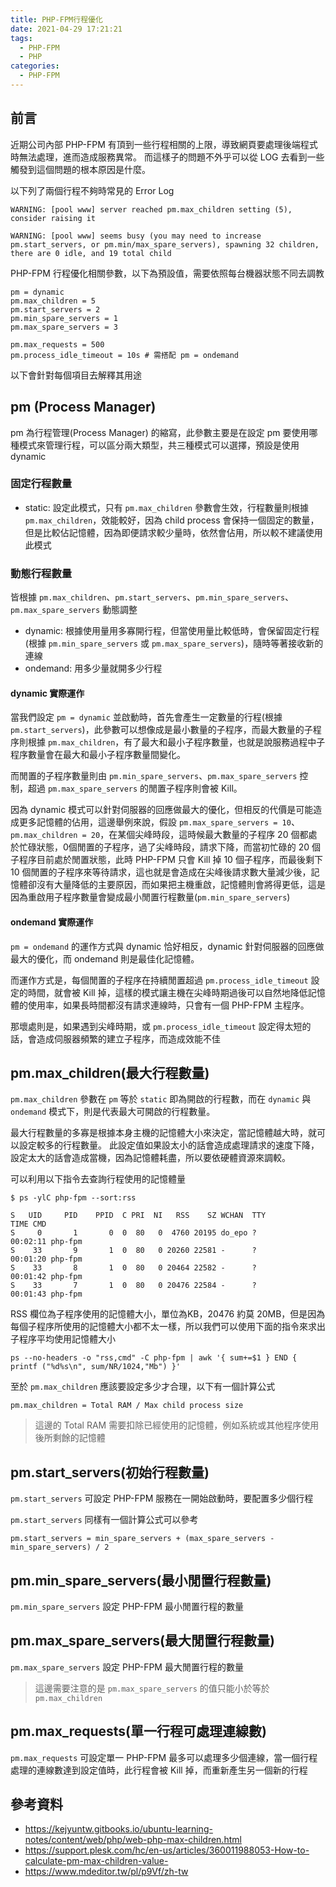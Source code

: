 ```yaml
---
title: PHP-FPM行程優化
date: 2021-04-29 17:21:21
tags:
  - PHP-FPM
  - PHP
categories:
  - PHP-FPM
---
```


## 前言

近期公司內部 PHP-FPM 有頂到一些行程相關的上限，導致網頁要處理後端程式時無法處理，進而造成服務異常。 而這樣子的問題不外乎可以從 LOG 去看到一些觸發到這個問題的根本原因是什麼。

以下列了兩個行程不夠時常見的 Error Log

```
WARNING: [pool www] server reached pm.max_children setting (5), consider raising it
```

```
WARNING: [pool www] seems busy (you may need to increase pm.start_servers, or pm.min/max_spare_servers), spawning 32 children, there are 0 idle, and 19 total child
```

<!--more-->

PHP-FPM 行程優化相關參數，以下為預設值，需要依照每台機器狀態不同去調教

```
pm = dynamic
pm.max_children = 5
pm.start_servers = 2
pm.min_spare_servers = 1
pm.max_spare_servers = 3

pm.max_requests = 500
pm.process_idle_timeout = 10s # 需搭配 pm = ondemand
```

以下會針對每個項目去解釋其用途

## pm (Process Manager)

pm 為行程管理(Process Manager) 的縮寫，此參數主要是在設定 pm 要使用哪種模式來管理行程，可以區分兩大類型，共三種模式可以選擇，預設是使用 dynamic

### 固定行程數量
- static: 設定此模式，只有 `pm.max_children` 參數會生效，行程數量則根據 `pm.max_children`，效能較好，因為 child process 會保持一個固定的數量，但是比較佔記憶體，因為即便請求較少量時，依然會佔用，所以較不建議使用此模式

### 動態行程數量

皆根據 `pm.max_children`、`pm.start_servers`、`pm.min_spare_servers`、`pm.max_spare_servers` 動態調整

- dynamic: 根據使用量用多寡開行程，但當使用量比較低時，會保留固定行程(根據 `pm.min_spare_servers` 或 `pm.max_spare_servers`)，隨時等著接收新的連線
- ondemand: 用多少量就開多少行程

#### dynamic 實際運作

當我們設定 `pm = dynamic` 並啟動時，首先會產生一定數量的行程(根據 `pm.start_servers`)，此參數可以想像成是最小數量的子程序，而最大數量的子程序則根據 `pm.max_children`，有了最大和最小子程序數量，也就是說服務過程中子程序數量會在最大和最小子程序數量間變化。

而閒置的子程序數量則由 `pm.min_spare_servers`、`pm.max_spare_servers` 控制，超過 `pm.max_spare_servers` 的閒置子程序則會被 Kill。

因為 dynamic 模式可以針對伺服器的回應做最大的優化，但相反的代價是可能造成更多記憶體的佔用，這邊舉例來說，假設 `pm.max_spare_servers = 10`、`pm.max_children = 20`，在某個尖峰時段，這時候最大數量的子程序 20 個都處於忙碌狀態，0個閒置的子程序，過了尖峰時段，請求下降，而當初忙碌的 20 個子程序目前處於閒置狀態，此時 PHP-FPM 只會 Kill 掉 10 個子程序，而最後剩下 10 個閒置的子程序來等待請求，這也就是會造成在尖峰後請求數大量減少後，記憶體卻沒有大量降低的主要原因，而如果把主機重啟，記憶體則會將得更低，這是因為重啟用子程序數量會變成最小閒置行程數量(`pm.min_spare_servers`)

#### ondemand 實際運作

`pm = ondemand` 的運作方式與 dynamic 恰好相反，dynamic 針對伺服器的回應做最大的優化，而 ondemand 則是最佳化記憶體。

而運作方式是，每個閒置的子程序在持續閒置超過 `pm.process_idle_timeout` 設定的時間，就會被 Kill 掉，這樣的模式讓主機在尖峰時期過後可以自然地降低記憶體的使用率，如果長時間都沒有請求連線時，只會有一個 PHP-FPM 主程序。

那壞處則是，如果遇到尖峰時期，或 `pm.process_idle_timeout` 設定得太短的話，會造成伺服器頻繁的建立子程序，而造成效能不佳

## pm.max_children(最大行程數量)

`pm.max_children` 參數在 `pm` 等於 `static` 即為開啟的行程數，而在 `dynamic` 與 `ondemand` 模式下，則是代表最大可開啟的行程數量。

最大行程數量的多寡是根據本身主機的記憶體大小來決定，當記憶體越大時，就可以設定較多的行程數量。 此設定值如果設太小的話會造成處理請求的速度下降，設定太大的話會造成當機，因為記憶體耗盡，所以要依硬體資源來調較。

可以利用以下指令去查詢行程使用的記憶體量

```
$ ps -ylC php-fpm --sort:rss

S   UID     PID    PPID  C PRI  NI   RSS    SZ WCHAN  TTY          TIME CMD
S     0       1       0  0  80   0  4760 20195 do_epo ?        00:02:11 php-fpm
S    33       9       1  0  80   0 20260 22581 -      ?        00:01:20 php-fpm
S    33       8       1  0  80   0 20464 22582 -      ?        00:01:42 php-fpm
S    33       7       1  0  80   0 20476 22584 -      ?        00:01:43 php-fpm
```

RSS 欄位為子程序使用的記憶體大小，單位為KB，20476 約莫 20MB，但是因為每個子程序所使用的記憶體大小都不太一樣，所以我們可以使用下面的指令來求出子程序平均使用記憶體大小

```
ps --no-headers -o "rss,cmd" -C php-fpm | awk '{ sum+=$1 } END { printf ("%d%s\n", sum/NR/1024,"Mb") }'
```

至於 `pm.max_children` 應該要設定多少才合理，以下有一個計算公式

```
pm.max_children = Total RAM / Max child process size
```

> 這邊的 Total RAM 需要扣除已經使用的記憶體，例如系統或其他程序使用後所剩餘的記憶體

## pm.start_servers(初始行程數量)

`pm.start_servers` 可設定 PHP-FPM 服務在一開始啟動時，要配置多少個行程

`pm.start_servers` 同樣有一個計算公式可以參考

```
pm.start_servers = min_spare_servers + (max_spare_servers - min_spare_servers) / 2
```

## pm.min_spare_servers(最小閒置行程數量)

`pm.min_spare_servers` 設定 PHP-FPM 最小閒置行程的數量

## pm.max_spare_servers(最大閒置行程數量)

`pm.max_spare_servers` 設定 PHP-FPM 最大閒置行程的數量

> 這邊需要注意的是 `pm.max_spare_servers` 的值只能小於等於 `pm.max_children`

## pm.max_requests(單一行程可處理連線數)

`pm.max_requests` 可設定單一 PHP-FPM 最多可以處理多少個連線，當一個行程處理的連線數達到設定值時，此行程會被 Kill 掉，而重新產生另一個新的行程

## 參考資料

- https://kejyuntw.gitbooks.io/ubuntu-learning-notes/content/web/php/web-php-max-children.html
- https://support.plesk.com/hc/en-us/articles/360011988053-How-to-calculate-pm-max-children-value-
- https://www.mdeditor.tw/pl/p9Vf/zh-tw
